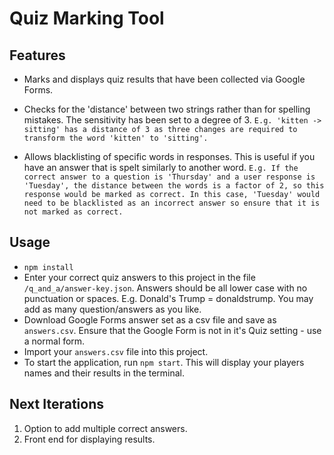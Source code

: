 # Quiz Marking Tool

## Features

- Marks and displays quiz results that have been collected via Google Forms.

- Checks for the 'distance' between two strings rather than for spelling mistakes. The sensitivity has been set to a degree of 3. `E.g. 'kitten -> sitting' has a distance of 3 as three changes are required to transform the word 'kitten' to 'sitting'.`

- Allows blacklisting of specific words in responses. This is useful if you have an answer that is spelt similarly to another word. `E.g. If the correct answer to a question is 'Thursday' and a user response is 'Tuesday', the distance between the words is a factor of 2, so this response would be marked as correct. In this case, 'Tuesday' would need to be blacklisted as an incorrect answer so ensure that it is not marked as correct.`

## Usage

- `npm install`
- Enter your correct quiz answers to this project in the file `/q_and_a/answer-key.json`. Answers should be all lower case with no punctuation or spaces. E.g. Donald's Trump = donaldstrump. You may add as many question/answers as you like.
- Download Google Forms answer set as a csv file and save as `answers.csv`. Ensure that the Google Form is not in it's Quiz setting - use a normal form.
- Import your `answers.csv` file into this project.
- To start the application, run `npm start`. This will display your players names and their results in the terminal.

## Next Iterations

1. Option to add multiple correct answers.
2. Front end for displaying results.
